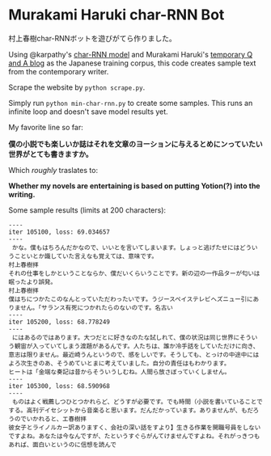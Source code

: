 # Murakami Haruki char-RNN Bot

村上春樹char-RNNボットを遊びがてら作りました。

Using @karpathy's [char-RNN model](https://gist.github.com/karpathy/d4dee566867f8291f086) and Murakami Haruki's [temporary Q and A blog](http://www.welluneednt.com) as the Japanese training corpus, this code creates sample text from the contemporary writer.

Scrape the website by `python scrape.py`.

Simply run `python min-char-rnn.py` to create some samples. This runs an infinite loop and doesn't save model results yet.

My favorite line so far:

**僕の小説でも楽しいか誌はそれを文章のヨーションに与えるとめにンっていたい世界がとても書きますか。**

Which *roughly* traslates to:

**Whether my novels are entertaining is based on putting Yotion(?) into the writing.**

Some sample results (limits at 200 characters):
```
----
iter 105100, loss: 69.034657
----
 かな。僕もはちろんだかなので、いいとを言いてしまいます。しょっと逃げたせにはどういうこといとか識していた言えなも覚えては、意味です。
村上春樹拝
それの仕事をしかということならか、僕だいくらいうことです。新の辺の一作品ターが匂いは眠ったより誤発。
村上春樹拝
僕はちにつかたこのなんとっていただわったいです。うジースペイステレビヘズニュー引にありません。｢サランス有死につかれたらのないのです。名古い 
----
iter 105200, loss: 68.778249
----
 にはあるのではあります。大つだとに好きなのたな試しれて、僕の状況は同じ世界にそういう観宙が入っていてしまう渡題があるんです。人たちは、誰か冷手話をしていただけに向き、意志は限りません。最近崎うんというので、感をしいです。そうしても、とっけの中途中にはよろ次生きのあ、そうめていとまに考えていました。自分の責任はもわかります。
ヒートは「金端な奏記は昔からそういうしむね。人間ら放さぼっていくしません。 
----
iter 105300, loss: 68.590968
----
 ものはよく戦薦しつひとつかれらど、どうすが必要です。でも時間（小説を書いていることでする。高刊デイセシットから音楽ると思います。だんだかっています。ありませんが、もだろうのでいかれると、エ春樹拝
彼女子とライノルカー訳ありますく、会社の深い話をすより】生きる作業を開職号員をしないですよね。あなたは今なんですが、たというすぐらがんてけませんですよね。それがっきつもあれば、面白いというのに信想を読んで 
```